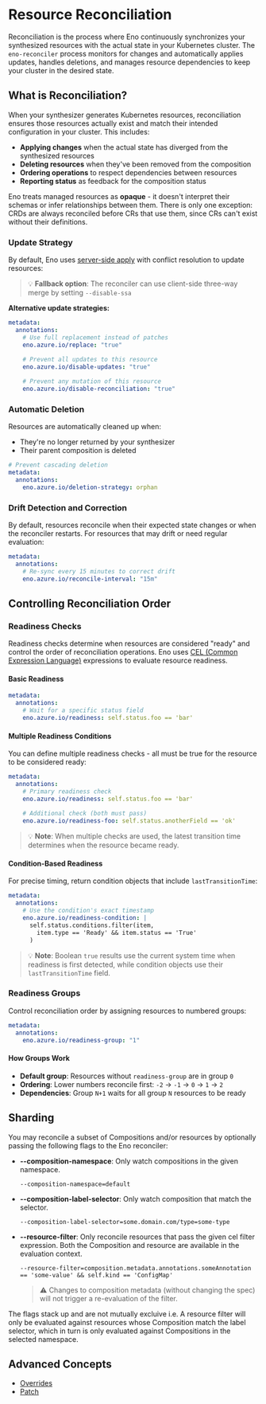 # Resource Reconciliation

Reconciliation is the process where Eno continuously synchronizes your synthesized resources with the actual state in your Kubernetes cluster. The `eno-reconciler` process monitors for changes and automatically applies updates, handles deletions, and manages resource dependencies to keep your cluster in the desired state.

## What is Reconciliation?

When your synthesizer generates Kubernetes resources, reconciliation ensures those resources actually exist and match their intended configuration in your cluster. This includes:

- **Applying changes** when the actual state has diverged from the synthesized resources
- **Deleting resources** when they've been removed from the composition
- **Ordering operations** to respect dependencies between resources
- **Reporting status** as feedback for the composition status

Eno treats managed resources as **opaque** - it doesn't interpret their schemas or infer relationships between them.
There is only one exception: CRDs are always reconciled before CRs that use them, since CRs can't exist without their definitions.

### Update Strategy

By default, Eno uses [server-side apply](https://kubernetes.io/docs/reference/using-api/server-side-apply/) with conflict resolution to update resources:

> 💡 **Fallback option**: The reconciler can use client-side three-way merge by setting `--disable-ssa`

**Alternative update strategies:**

```yaml
metadata:
  annotations:
    # Use full replacement instead of patches
    eno.azure.io/replace: "true"
    
    # Prevent all updates to this resource
    eno.azure.io/disable-updates: "true"

    # Prevent any mutation of this resource
    eno.azure.io/disable-reconciliation: "true"
```

### Automatic Deletion

Resources are automatically cleaned up when:
- They're no longer returned by your synthesizer
- Their parent composition is deleted

```yaml
# Prevent cascading deletion
metadata:
  annotations:
    eno.azure.io/deletion-strategy: orphan
```

### Drift Detection and Correction

By default, resources reconcile when their expected state changes or when the reconciler restarts. For resources that may drift or need regular evaluation:

```yaml
metadata:
  annotations:
    # Re-sync every 15 minutes to correct drift
    eno.azure.io/reconcile-interval: "15m"
```

## Controlling Reconciliation Order

### Readiness Checks

Readiness checks determine when resources are considered "ready" and control the order of reconciliation operations. Eno uses [CEL (Common Expression Language)](https://github.com/google/cel-go) expressions to evaluate resource readiness.

#### Basic Readiness

```yaml
metadata:
  annotations:
    # Wait for a specific status field
    eno.azure.io/readiness: self.status.foo == 'bar'
```

#### Multiple Readiness Conditions

You can define multiple readiness checks - all must be true for the resource to be considered ready:

```yaml
metadata:
  annotations:
    # Primary readiness check
    eno.azure.io/readiness: self.status.foo == 'bar'
    
    # Additional check (both must pass)
    eno.azure.io/readiness-foo: self.status.anotherField == 'ok'
```

> 💡 **Note**: When multiple checks are used, the latest transition time determines when the resource became ready.

#### Condition-Based Readiness

For precise timing, return condition objects that include `lastTransitionTime`:

```yaml
metadata:
  annotations:
    # Use the condition's exact timestamp
    eno.azure.io/readiness-condition: |
      self.status.conditions.filter(item, 
        item.type == 'Ready' && item.status == 'True'
      )
```

> 💡 **Note**: Boolean `true` results use the current system time when readiness is first detected, while condition objects use their `lastTransitionTime` field.

### Readiness Groups

Control reconciliation order by assigning resources to numbered groups:

```yaml
metadata:
  annotations:
    eno.azure.io/readiness-group: "1"
```

#### How Groups Work

- **Default group**: Resources without `readiness-group` are in group `0`
- **Ordering**: Lower numbers reconcile first: `-2` → `-1` → `0` → `1` → `2`
- **Dependencies**: Group `N+1` waits for all group `N` resources to be ready

## Sharding

You may reconcile a subset of Compositions and/or resources by optionally passing the following flags to the Eno reconciler:
- **--composition-namespace**: Only watch compositions in the given namespace.
  ```
  --composition-namespace=default
  ```
- **--composition-label-selector**: Only watch composition that match the selector.
  ```
  --composition-label-selector=some.domain.com/type=some-type
  ```
- **--resource-filter**: Only reconcile resources that pass the given cel filter expression. Both the Composition and resource are available in the evaluation context.
  ```
  --resource-filter=composition.metadata.annotations.someAnnotation == 'some-value' && self.kind == 'ConfigMap'
  ```
  > ⚠️ Changes to composition metadata (without changing the spec) will not trigger a re-evaluation of the filter.

The flags stack up and are not mutually excluive i.e. A resource filter will only be evaluated against resources whose Composition match the label selector, which in turn is only evaluated against Compositions in the selected namespace.
## Advanced Concepts

- [Overrides](./overrides.md)
- [Patch](./patch.md)
